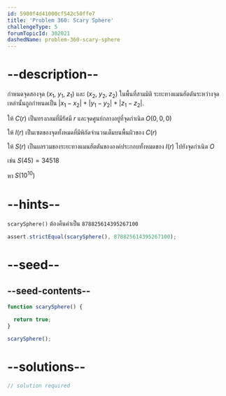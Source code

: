 ```yaml
---
id: 5900f4d41000cf542c50ffe7
title: 'Problem 360: Scary Sphere'
challengeType: 5
forumTopicId: 302021
dashedName: problem-360-scary-sphere
---
```


# --description--

กำหนดจุดสองจุด ($x_1$, $y_1$, $z_1$) และ ($x_2$, $y_2$, $z_2$) ในพื้นที่สามมิติ ระยะทางแมนฮัตตันระหว่างจุดเหล่านั้นถูกกำหนดเป็น $|x_1 - x_2| + |y_1 - y_2| + |z_1 - z_2|$.

ให้ $C(r)$ เป็นทรงกลมที่มีรัศมี $r$ และจุดศูนย์กลางอยู่ที่จุดกำเนิด $O(0, 0, 0)$

ให้ $I(r)$ เป็นเซตของจุดทั้งหมดที่มีพิกัดจำนวนเต็มบนพื้นผิวของ $C(r)$

ให้ $S(r)$ เป็นผลรวมของระยะทางแมนฮัตตันขององค์ประกอบทั้งหมดของ $I(r)$ ไปยังจุดกำเนิด $O$

เช่น $S(45)=34518$

หา $S({10}^{10})$

# --hints--

`scarySphere()` ต้องคืนค่าเป็น `878825614395267100`

```js
assert.strictEqual(scarySphere(), 878825614395267100);
```

# --seed--

## --seed-contents--

```js
function scarySphere() {

  return true;
}

scarySphere();
```

# --solutions--

```js
// solution required
```
